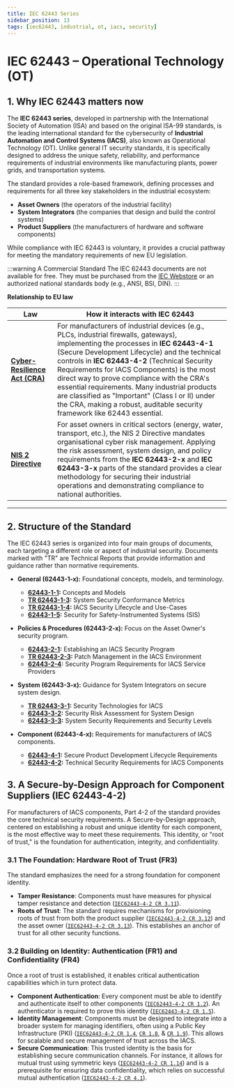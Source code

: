 ```yaml
---
title: IEC 62443 Series
sidebar_position: 13
tags: [iec62443, industrial, ot, iacs, security]
---
```

# IEC 62443 – Operational Technology (OT)

## 1. Why IEC 62443 matters now

The **IEC 62443 series**, developed in partnership with the International Society of Automation (ISA) and based on the original ISA-99 standards, is the leading international standard for the cybersecurity of **Industrial Automation and Control Systems (IACS)**, also known as Operational Technology (OT). Unlike general IT security standards, it is specifically designed to address the unique safety, reliability, and performance requirements of industrial environments like manufacturing plants, power grids, and transportation systems.

The standard provides a role-based framework, defining processes and requirements for all three key stakeholders in the industrial ecosystem:
*   **Asset Owners** (the operators of the industrial facility)
*   **System Integrators** (the companies that design and build the control systems)
*   **Product Suppliers** (the manufacturers of hardware and software components)

While compliance with IEC 62443 is voluntary, it provides a crucial pathway for meeting the mandatory requirements of new EU legislation.

:::warning A Commercial Standard
The IEC 62443 documents are not available for free. They must be purchased from the [IEC Webstore][iec_webstore] or an authorized national standards body (e.g., ANSI, BSI, DIN).
:::

**Relationship to EU law**

| Law | How it interacts with IEC 62443 |
|-----|---------------------------|
| **[Cyber-Resilience Act (CRA)](./cra-overview.md)** | For manufacturers of industrial devices (e.g., PLCs, industrial firewalls, gateways), implementing the processes in **IEC 62443-4-1** (Secure Development Lifecycle) and the technical controls in **IEC 62443-4-2** (Technical Security Requirements for IACS Components) is the most direct way to prove compliance with the CRA's essential requirements. Many industrial products are classified as "Important" (Class I or II) under the CRA, making a robust, auditable security framework like 62443 essential. |
| **[NIS 2 Directive](./nis2-overview.md)** | For asset owners in critical sectors (energy, water, transport, etc.), the NIS 2 Directive mandates organisational cyber risk management. Applying the risk assessment, system design, and policy requirements from the **IEC 62443-2-x** and **IEC 62443-3-x** parts of the standard provides a clear methodology for securing their industrial operations and demonstrating compliance to national authorities. |

---

## 2. Structure of the Standard

The IEC 62443 series is organized into four main groups of documents, each targeting a different role or aspect of industrial security. Documents marked with "TR" are Technical Reports that provide information and guidance rather than normative requirements.

- **General (62443-1-x):** Foundational concepts, models, and terminology.
    - **[62443-1-1][iec_1_1]:** Concepts and Models
    - **[TR 62443-1-3][iec_1_3]:** System Security Conformance Metrics
    - **[TR 62443-1-4][iec_1_4]:** IACS Security Lifecycle and Use-Cases
    - **[62443-1-5][iec_1_5]:** Security for Safety-Instrumented Systems (SIS)

- **Policies & Procedures (62443-2-x):** Focus on the Asset Owner's security program.
    - **[62443-2-1][iec_2_1]:** Establishing an IACS Security Program
    - **[TR 62443-2-3][iec_2_3]:** Patch Management in the IACS Environment
    - **[62443-2-4][iec_2_4]:** Security Program Requirements for IACS Service Providers

- **System (62443-3-x):** Guidance for System Integrators on secure system design.
    - **[TR 62443-3-1][iec_3_1]:** Security Technologies for IACS
    - **[62443-3-2][iec_3_2]:** Security Risk Assessment for System Design
    - **[62443-3-3][iec_3_3]:** System Security Requirements and Security Levels

- **Component (62443-4-x):** Requirements for manufacturers of IACS components.
    - **[62443-4-1][iec_4_1]:** Secure Product Development Lifecycle Requirements
    - **[62443-4-2][iec_4_2]:** Technical Security Requirements for IACS Components

## 3. A Secure-by-Design Approach for Component Suppliers (IEC 62443-4-2)

For manufacturers of IACS components, Part 4-2 of the standard provides the core technical security requirements. A Secure-by-Design approach, centered on establishing a robust and unique identity for each component, is the most effective way to meet these requirements. This identity, or "root of trust," is the foundation for authentication, integrity, and confidentiality.

### 3.1 The Foundation: Hardware Root of Trust (FR3)

The standard emphasizes the need for a strong foundation for component identity.

-   **Tamper Resistance**: Components must have measures for physical tamper resistance and detection ([`IEC62443-4-2 CR 3.11`][iec_4_2]).
-   **Roots of Trust**: The standard requires mechanisms for provisioning roots of trust from both the product supplier ([`IEC62443-4-2 CR 3.12`][iec_4_2]) and the asset owner ([`IEC62443-4-2 CR 3.13`][iec_4_2]). This establishes an anchor of trust for all other security functions.

### 3.2 Building on Identity: Authentication (FR1) and Confidentiality (FR4)

Once a root of trust is established, it enables critical authentication capabilities which in turn protect data.

-   **Component Authentication**: Every component must be able to identify and authenticate itself to other components ([`IEC62443-4-2 CR 1.2`][iec_4_2]). An authenticator is required to prove this identity ([`IEC62443-4-2 CR 1.5`][iec_4_2]).
-   **Identity Management**: Components must be designed to integrate into a broader system for managing identifiers, often using a Public Key Infrastructure (PKI) ([`IEC62443-4-2 CR 1.4`][iec_4_2], [`CR 1.8`][iec_4_2], & [`CR 1.9`][iec_4_2]). This allows for scalable and secure management of trust across the IACS.
-   **Secure Communication**: This trusted identity is the basis for establishing secure communication channels. For instance, it allows for mutual trust using symmetric keys ([`IEC62443-4-2 CR 1.14`][iec_4_2]) and is a prerequisite for ensuring data confidentiality, which relies on successful mutual authentication ([`IEC62443-4-2 CR 4.1`][iec_4_2]).

<!-- Citations -->
[iec_webstore]: https://webstore.iec.ch/en/iec-search/result?q=62443 "IEC 62443 Series on the IEC Webstore"
[iec_1_1]: https://webstore.iec.ch/en/publication/7029 "IEC 62443-1-1:2009"
[iec_1_3]: https://webstore.iec.ch/en/iec-search/result?q=62443 "IEC TR 62443-1-3:2011"
[iec_1_4]: https://webstore.iec.ch/en/iec-search/result?q=62443 "IEC TR 62443-1-4:2018"
[iec_1_5]: https://webstore.iec.ch/en/publication/67461 "IEC TS 62443-1-5:2023"
[iec_2_1]: https://webstore.iec.ch/en/publication/62883 "IEC 62443-2-1:2024"
[iec_2_2]: https://webstore.iec.ch/en/publication/63886 "IEC PAS 62443-2-2:2025"
[iec_2_3]: https://webstore.iec.ch/en/publication/22811 "IEC TR 62443-2-3:2015"
[iec_2_4]: https://webstore.iec.ch/en/publication/67631 "IEC 62443-2-4:2023"
[iec_3_1]: https://webstore.iec.ch/en/publication/7031 "IEC TR 62443-3-1:2009"
[iec_3_2]: https://webstore.iec.ch/en/publication/30727 "IEC 62443-3-2:2020"
[iec_3_3]: https://webstore.iec.ch/en/publication/7033 "IEC 62443-3-3:2013"
[iec_4_1]: https://webstore.iec.ch/en/publication/33615 "IEC 62443-4-1:2018"
[iec_4_2]: https://webstore.iec.ch/en/publication/34421 "IEC 62443-4-2:2019" 
[iec_6_1]: https://webstore.iec.ch/en/publication/67462 "IEC TS 62443-6-1:2024" 
[iec_6_2]: https://webstore.iec.ch/en/publication/67463 "IEC TS 62443-6-2:2025" 